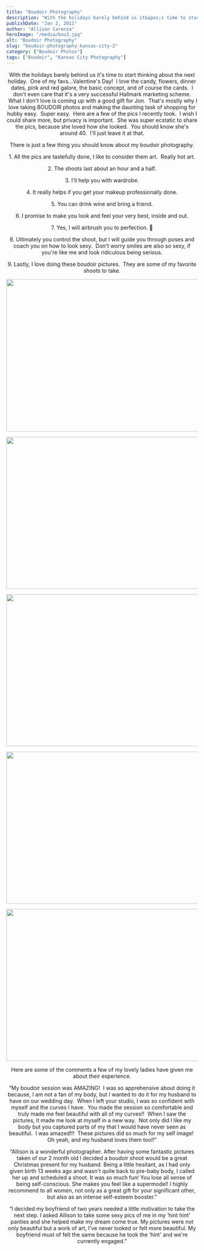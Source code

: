 ```yaml
---
title: "Boudoir Photography"
description: "With the holidays barely behind us it&apos;s time to start thinking about the next holiday.  One of my favs...Valentine&apos;s Day! "
publishDate: "Jan 2, 2011"
author: "Allison Carenza"
heroImage: "/media/bou3.jpg"
alt: "Boudoir Photography"
slug: "boudoir-photography-kansas-city-2"
category: ["Boudoir Photos"]
tags: ["Boudoir", "Kansas City Photography"]
---
```


<p style="text-align: center;">With the holidays barely behind us it&apos;s time to start thinking about the next holiday.  One of my favs...Valentine&apos;s Day!  I love the candy, flowers, dinner dates, pink and red galore, the basic concept, and of course the cards.  I don&apos;t even care that it&apos;s a very successful Hallmark marketing scheme.  What I don&apos;t love is coming up with a good gift for Jon.  That&apos;s mostly why I love taking BOUDOIR photos and making the daunting task of shopping for hubby easy.  Super easy.  Here are a few of the pics I recently took.  I wish I could share more, but privacy is important.  She was super ecstatic to share the pics, because she loved how she looked.  You should know she&apos;s around 40.  I&apos;ll just leave it at that.</p>
<p style="text-align: center;">There is just a few thing you should know about my boudoir photography.</p>
<p style="text-align: center;">1. All the pics are tastefully done, I like to consider them art.  Really hot art.</p>
<p style="text-align: center;">2. The shoots last about an hour and a half.</p>
<p style="text-align: center;">3. I&apos;ll help you with wardrobe.</p>
<p style="text-align: center;">4. It really helps if you get your makeup professionally done.</p>
<p style="text-align: center;">5. You can drink wine and bring a friend.</p>
<p style="text-align: center;">6. I promise to make you look and feel your very best, inside and out.</p>
<p style="text-align: center;">7. Yes, I will airbrush you to perfection. 🙂</p>
<p style="text-align: center;">8. Ultimately you control the shoot, but I will guide you through poses and coach you on how to look sexy.  Don&apos;t worry smiles are also so sexy, if you&apos;re like me and look ridiculous being serious.</p>
<p style="text-align: center;">9. Lastly, I love doing these boudoir pictures.  They are some of my favorite shoots to take.</p>
<p style="text-align: center;"><img class="aligncenter size-full wp-image-1886" title="bou3" src="/media/bou3.jpg" alt="" width="601" height="400"   /></p>
<p style="text-align: center;"><img class="aligncenter size-full wp-image-1885" title="bou2" src="/media/bou2.jpg" alt="" width="600" height="399"   /></p>
<p style="text-align: center;">
<p style="text-align: center;"><img class="aligncenter size-full wp-image-1888" title="bou5" src="/media/bou5.jpg" alt="" width="600" height="399"   /></p>
<p style="text-align: center;">
<p style="text-align: center;"><img class="aligncenter size-full wp-image-1884" title="bou1" src="/media/bou1.jpg" alt="" width="600" height="399"   /></p>
<p style="text-align: center;">
<p style="text-align: center;"><img class="aligncenter size-full wp-image-1887" title="bou4" src="/media/bou4.jpg" alt="" width="600" height="399"   /></p>
<p style="text-align: center;">Here are some of the comments a few of my lovely ladies have given me about their experience.</p>
<p style="text-align: center;">&#8220;My boudoir session was AMAZING!  I was so apprehensive about doing it because, I am not a fan of my body, but I wanted to do it for my husband to have on our wedding day.  When I left your studio, I was so confident with myself and the curves I have.  You made the session so comfortable and truly made me feel beautiful with all of my curves!!  When I saw the pictures, it made me look at myself in a new way.  Not only did I like my body but you captured parts of my that I would have never seen as beautiful.  I was amazed!!!  These pictures did so much for my self image!  Oh yeah, and my husband loves them too!!&#8221;</p>
<p style="text-align: center;">
<p style="text-align: center;">&#8220;Allison is a wonderful photographer. After having some fantastic pictures taken of our 2 month old I decided a boudoir shoot would be a great Christmas present for my husband. Being a little hesitant, as I had only given birth 13 weeks ago and wasn&apos;t quite back to pre-baby body, I called her up and scheduled a shoot. It was so much fun! You lose all sense of being self-conscious. She makes you feel like a supermodel! I highly recommend to all women, not only as a great gift for your significant other, but also as an intense self-esteem booster.&#8221;</p>
<p style="text-align: center;">
<p style="text-align: center;">&#8220;I decided my boyfriend of two years needed a little motivation to take the next step. I asked Allison to take some sexy pics of me in my &#8216;hint hint&apos; panties and she helped make my dream come true. My pictures were not only beautiful but a work of art, I&apos;ve never looked or felt more beautiful. My boyfriend must of felt the same because he took the &#8216;hint&apos; and we&apos;re currently engaged.&#8221;</p>
<p style="text-align: center;">
<p style="text-align: center;">
